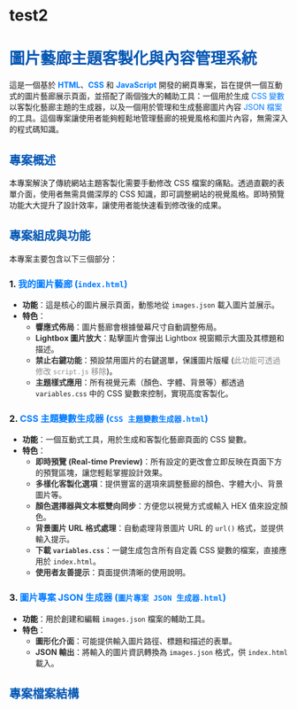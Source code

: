 # test2
# <span style="color:#0056b3;">圖片藝廊主題客製化與內容管理系統</span>

這是一個基於 <span style="color:#007bff; font-weight:bold;">HTML</span>、<span style="color:#007bff; font-weight:bold;">CSS</span> 和 <span style="color:#007bff; font-weight:bold;">JavaScript</span> 開發的網頁專案，旨在提供一個互動式的圖片藝廊展示頁面，並搭配了兩個強大的輔助工具：一個用於生成 <span style="color:#007bff;">CSS 變數</span> 以客製化藝廊主題的生成器，以及一個用於管理和生成藝廊圖片內容 <span style="color:#007bff;">JSON 檔案</span> 的工具。這個專案讓使用者能夠輕鬆地管理藝廊的視覺風格和圖片內容，無需深入的程式碼知識。

## <span style="color:#0056b3;">專案概述</span>

本專案解決了傳統網站主題客製化需要手動修改 CSS 檔案的痛點。透過直觀的表單介面，使用者無需具備深厚的 CSS 知識，即可調整網站的視覺風格。即時預覽功能大大提升了設計效率，讓使用者能快速看到修改後的成果。

## <span style="color:#0056b3;">專案組成與功能</span>

本專案主要包含以下三個部分：

### 1. <span style="color:#007bff;">我的圖片藝廊 (`index.html`)</span>

* **功能**：這是核心的圖片展示頁面，動態地從 `images.json` 載入圖片並展示。
* **特色**：
    * <span style="color:#333; font-weight:bold;">響應式佈局</span>：圖片藝廊會根據螢幕尺寸自動調整佈局。
    * <span style="color:#333; font-weight:bold;">Lightbox 圖片放大</span>：點擊圖片會彈出 Lightbox 視窗顯示大圖及其標題和描述。
    * <span style="color:#333; font-weight:bold;">禁止右鍵功能</span>：預設禁用圖片的右鍵選單，保護圖片版權 (<span style="color:#888;">此功能可透過修改 `script.js` 移除</span>)。
    * <span style="color:#333; font-weight:bold;">主題樣式應用</span>：所有視覺元素（顏色、字體、背景等）都透過 `variables.css` 中的 CSS 變數來控制，實現高度客製化。

### 2. <span style="color:#007bff;">CSS 主題變數生成器 (`CSS 主題變數生成器.html`)</span>

* **功能**：一個互動式工具，用於生成和客製化藝廊頁面的 CSS 變數。
* **特色**：
    * <span style="color:#333; font-weight:bold;">即時預覽 (Real-time Preview)</span>：所有設定的更改會立即反映在頁面下方的預覽區塊，讓您輕鬆掌握設計效果。
    * <span style="color:#333; font-weight:bold;">多樣化客製化選項</span>：提供豐富的選項來調整藝廊的顏色、字體大小、背景圖片等。
    * <span style="color:#333; font-weight:bold;">顏色選擇器與文本框雙向同步</span>：方便您以視覺方式或輸入 HEX 值來設定顏色。
    * <span style="color:#333; font-weight:bold;">背景圖片 URL 格式處理</span>：自動處理背景圖片 URL 的 `url()` 格式，並提供輸入提示。
    * <span style="color:#333; font-weight:bold;">下載 `variables.css`</span>：一鍵生成包含所有自定義 CSS 變數的檔案，直接應用於 `index.html`。
    * <span style="color:#333; font-weight:bold;">使用者友善提示</span>：頁面提供清晰的使用說明。

### 3. <span style="color:#007bff;">圖片專案 JSON 生成器 (`圖片專案 JSON 生成器.html`)</span>

* **功能**：用於創建和編輯 `images.json` 檔案的輔助工具。
* **特色**：
    * <span style="color:#333; font-weight:bold;">圖形化介面</span>：可能提供輸入圖片路徑、標題和描述的表單。
    * <span style="color:#333; font-weight:bold;">JSON 輸出</span>：將輸入的圖片資訊轉換為 `images.json` 格式，供 `index.html` 載入。

## <span style="color:#0056b3;">專案檔案結構</span>
